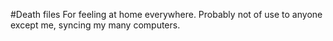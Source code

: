 #Death files
For feeling at home everywhere.
Probably not of use to anyone except me, syncing my many computers.